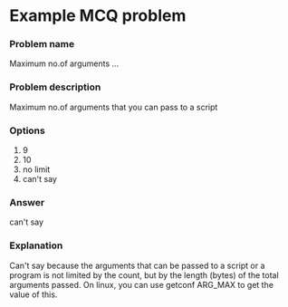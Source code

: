 # Example MCQ problem

### Problem name
Maximum no.of arguments ...

### Problem description
Maximum no.of arguments that you can pass to a script

### Options
1. 9
2. 10
3. no limit
4. can't say

### Answer
can't say

### Explanation
Can't say because the arguments that can be passed to a script or a program is not limited by the count, but by the length (bytes) of the total arguments passed. On linux, you can use getconf ARG_MAX to get the value of this.
